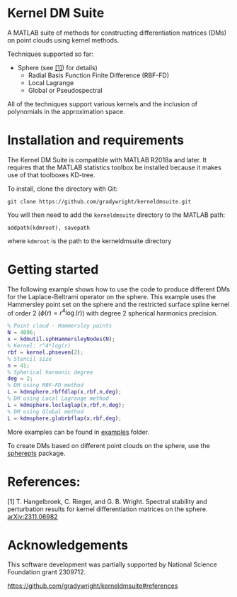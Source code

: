 # Kernel DM Suite
A MATLAB suite of methods for constructing differentiation matrices (DMs) on point clouds using kernel methods.  

Techniques supported so far:

* Sphere (see [[1]](#HRW24)) for details)
    * Radial Basis Function Finite Difference (RBF-FD)
    * Local Lagrange 
    * Global or Pseudospectral

All of the techniques support various kernels and the inclusion of polynomials in the approximation space.

# Installation and requirements

The Kernel DM Suite is compatible with MATLAB R2018a and later.  It requires that the MATLAB statistics toolbox be installed because it makes use of that toolboxes KD-tree.

To install, clone the directory with Git:
```
git clone https://github.com/gradywright/kerneldmsuite.git
```
You will then need to add the `kerneldmsuite` directory to the MATLAB path:
```
addpath(kdmroot), savepath
```
where `kdmroot` is the path to the kerneldmsuite directory

# Getting started

The following example shows how to use the code to produce different DMs for the Laplace-Beltrami operator on the sphere.  This example uses the Hammersley point set on the sphere and the restricted surface spline kernel of order 2 ($`\phi(r) = r^4 \log(r)`$) with degree 2 spherical harmonics precision.
```matlab
% Point cloud - Hammersley points
N = 4096;
x = kdmutil.sphHammersleyNodes(N);
% Kernel: r^4*log(r)
rbf = kernel.phseven(2);
% Stencil size
n = 41;
% Spherical harmonic degree 
deg = 2;
% DM using RBF-FD method
L = kdmsphere.rbffdlap(x,rbf,n,deg);
% DM using Local Lagrange method
L = kdmsphere.loclaglap(x,rbf,n,deg);
% DM using Global method
L = kdmsphere.globrbflap(x,rbf,deg);
```
More examples can be found in [examples](examples/) folder.

To create DMs based on different point clouds on the sphere, use the [spherepts](https://github.com/gradywright/spherepts) package.

# References:

<a name="HRW24">[1]</a> T. Hangelbroek, C. Rieger, and G. B. Wright. Spectral stability and perturbation results for kernel differentiation matrices on the sphere. [arXiv:2311.06982](https://arxiv.org/abs/2311.06982)


# Acknowledgements 
This software development was partially supported by National Science Foundation grant 2309712.


https://github.com/gradywright/kerneldmsuite#references





